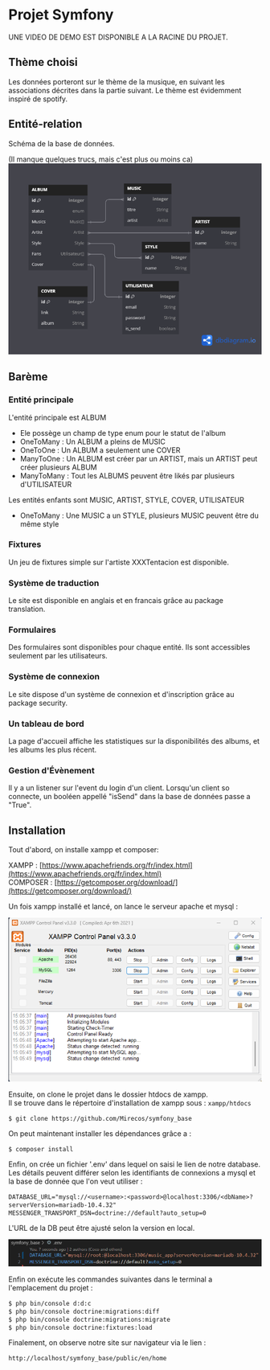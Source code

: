 # Projet Symfony

UNE VIDEO DE DEMO EST DISPONIBLE A LA RACINE DU PROJET.

## Thème choisi

Les données porteront sur le thème de la musique, en suivant les associations décrites dans la partie suivant. Le thème est évidemment inspiré de spotify.

## Entité-relation

Schéma de la base de données.

(Il manque quelques trucs, mais c'est plus ou moins ca)
![alt text](./assetsReadMe/dark.png)

## Barème

### Entité principale

L'entité principale est ALBUM
- Ele possège un champ de type enum pour le statut de l'album
- OneToMany : Un ALBUM a pleins de MUSIC
- OneToOne : Un ALBUM a seulement une COVER
- ManyToOne : Un ALBUM est créer par un ARTIST, mais un ARTIST peut créer plusieurs ALBUM
- ManyToMany : Tout les ALBUMS peuvent être likés par plusieurs d'UTILISATEUR

Les entités enfants sont MUSIC, ARTIST, STYLE, COVER, UTILISATEUR
- OneToMany : Une MUSIC a un STYLE, plusieurs MUSIC peuvent être du même style

### Fixtures

Un jeu de fixtures simple sur l'artiste XXXTentacion est disponible.

### Système de traduction

Le site est disponible en anglais et en francais grâce au package translation.

### Formulaires

Des formulaires sont disponibles pour chaque entité. Ils sont accessibles seulement par les utilisateurs.

### Système de connexion

Le site dispose d'un système de connexion et d'inscription grâce au package security.

### Un tableau de bord

La page d'accueil affiche les statistiques sur la disponibilités des albums, et les albums les plus récent.

### Gestion d'Évènement

Il y a un listener sur l'event du login d'un client. Lorsqu'un client so connecte, un booléen appellé "isSend" dans la base de données passe a "True".

## Installation

Tout d'abord, on installe xampp et composer:

XAMPP : [https://www.apachefriends.org/fr/index.html](https://www.apachefriends.org/fr/index.html)
</br>
COMPOSER : [https://getcomposer.org/download/](https://getcomposer.org/download/)

Un fois xampp installé et lancé, on lance le serveur apache et mysql :

![Alt text](./assetsReadMe/xamp.png)

Ensuite, on clone le projet dans le dossier htdocs de xampp. 
</br>
Il se trouve dans le répertoire d'installation de xampp sous : `xampp/htdocs`

```
$ git clone https://github.com/Mirecos/symfony_base
```
On peut maintenant installer les dépendances grâce a :
```
$ composer install
```
Enfin, on crée un fichier '.env' dans lequel on saisi le lien de notre database. 
Les détails peuvent différer selon les identifiants de connexions a mysql et la base de donnée que l'on veut utiliser :

```
DATABASE_URL="mysql://<username>:<password>@localhost:3306/<dbName>?serverVersion=mariadb-10.4.32"
MESSENGER_TRANSPORT_DSN=doctrine://default?auto_setup=0
```
L'URL de la DB peut être ajusté selon la version en local.

![Exemple](./assetsReadMe/envFile.png)

Enfin on exécute les commandes suivantes dans le terminal a l'emplacement du projet :
```
$ php bin/console d:d:c
$ php bin/console doctrine:migrations:diff
$ php bin/console doctrine:migrations:migrate 
$ php bin/console doctrine:fixtures:load
```

Finalement, on observe notre site sur navigateur via le lien :

```
http://localhost/symfony_base/public/en/home
```